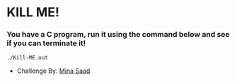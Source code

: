 # KILL ME!

### You have a C program, run it using the command below and see if you can terminate it!

```
./Kill-ME.out
```

- Challenge By: [Mina Saad](https://github.com/)